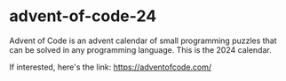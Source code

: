 # advent-of-code-24
Advent of Code is an advent calendar of small programming puzzles that can be solved in any programming language. This is the 2024 calendar.

If interested, here's the link: https://adventofcode.com/
